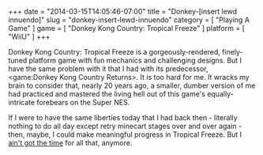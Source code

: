 +++
date = "2014-03-15T14:05:46-07:00"
title = "Donkey-[insert lewd innuendo]"
slug = "donkey-insert-lewd-innuendo"
category = [ "Playing A Game" ]
game = [ "Donkey Kong Country: Tropical Freeze" ]
platform = [ "WiiU" ]
+++

Donkey Kong Country: Tropical Freeze is a gorgeously-rendered, finely-tuned platform game with fun mechanics and challenging designs.  But I have the same problem with it that I had with its predecessor, <game:Donkey Kong Country Returns>.  It is too hard for me.  It wracks my brain to consider that, nearly 20 years ago, a smaller, dumber version of me had practiced and mastered the living hell out of this game's equally-intricate forebears on the Super NES.

If I were to have the same liberties today that I had back then - literally nothing to do all day except retry minecart stages over and over again - then, maybe, I could make meaningful progress in Tropical Freeze.  But I <a href="http://knowyourmeme.com/memes/sweet-brown-aint-nobody-got-time-for-that">ain't got the time</a> for all that, anymore.